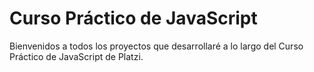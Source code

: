 # Curso Práctico de JavaScript
Bienvenidos a todos los proyectos que desarrollaré a lo largo del Curso Práctico de JavaScript de Platzi.
